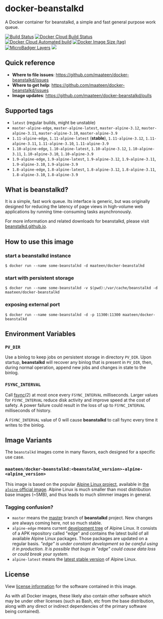 # docker-beanstalkd

A Docker container for beanstalkd, a simple and fast general purpose work queue.

[![Build Status](https://travis-ci.com/maateen/docker-beanstalkd.svg?branch=master)](https://travis-ci.com/maateen/docker-beanstalkd)
[![Docker Cloud Build Status](https://img.shields.io/docker/cloud/build/maateen/docker-beanstalkd)](https://hub.docker.com/r/maateen/docker-beanstalkd/builds)
[![Docker Cloud Automated build](https://img.shields.io/docker/cloud/automated/maateen/docker-beanstalkd)](https://hub.docker.com/r/maateen/docker-beanstalkd/builds)
[![Docker Image Size (tag)](https://img.shields.io/docker/image-size/maateen/docker-beanstalkd/latest)](https://hub.docker.com/repository/docker/maateen/docker-beanstalkd/tags)
[![MicroBadger Layers](https://img.shields.io/microbadger/layers/maateen/docker-beanstalkd)](https://microbadger.com/images/maateen/docker-beanstalkd "Get your own image badge on microbadger.com")
[![](https://images.microbadger.com/badges/license/maateen/docker-beanstalkd.svg)](https://microbadger.com/images/maateen/docker-beanstalkd "Get your own license badge on microbadger.com")

## Quick reference

- **Where to file issues**: https://github.com/maateen/docker-beanstalkd/issues
- **Where to get help**: https://github.com/maateen/docker-beanstalkd/issues
- **Image updates**: https://github.com/maateen/docker-beanstalkd/pulls

## Supported tags

- `latest` (regular builds, might be unstable)
- `master-alpine-edge`, `master-alpine-latest`, `master-alpine-3.12`, `master-alpine-3.11`, `master-alpine-3.10`, `master-alpine-3.9`
- `1.11-alpine-edge`, `1.11-alpine-latest` (**stable**), `1.11-alpine-3.12`, `1.11-alpine-3.11`, `1.11-alpine-3.10`, `1.11-alpine-3.9`
- `1.10-alpine-edge`, `1.10-alpine-latest`, `1.10-alpine-3.12`, `1.10-alpine-3.11`, `1.10-alpine-3.10`, `1.10-alpine-3.9`
- `1.9-alpine-edge`, `1.9-alpine-latest`, `1.9-alpine-3.12`, `1.9-alpine-3.11`, `1.9-alpine-3.10`, `1.9-alpine-3.9`
- `1.8-alpine-edge`, `1.8-alpine-latest`, `1.8-alpine-3.12`, `1.8-alpine-3.11`, `1.8-alpine-3.10`, `1.8-alpine-3.9`

## What is beanstalkd?

It is a simple, fast work queue. Its interface is generic, but was originally designed for reducing the latency of page views in high-volume web applications by running time-consuming tasks asynchronously.

For more information and related downloads for beanstalkd, please visit  [beanstalkd.github.io](https://beanstalkd.github.io/).

## How to use this image

### start a beanstalkd instance

```
$ docker run --name some-beanstalkd -d maateen/docker-beanstalkd
```

### start with persistent storage

```
$ docker run --name some-beanstalkd -v $(pwd):/var/cache/beanstalkd -d maateen/docker-beanstalkd
```

### exposing external port

```
$ docker run --name some-beanstalkd -d -p 11300:11300 maateen/docker-beanstalkd
```

## Environment Variables

### `PV_DIR`

Use a binlog to keep jobs on persistent storage in directory `PV_DIR`. Upon startup, **beanstalkd** will recover any binlog that is present in `PV_DIR`, then, during normal operation, append new jobs and changes in state to the binlog.

### `FSYNC_INTERVAL`

Call  [fsync](https://www.systutorials.com/docs/linux/man/2-fsync/)(2) at most once every  `FSYNC_INTERVAL`  milliseconds. Larger values for  `FSYNC_INTERVAL`  reduce disk activity and improve speed at the cost of safety. A power failure could result in the loss of up to  `FSYNC_INTERVAL`  milliseconds of history.

A  `FSYNC_INTERVAL`  value of 0 will cause  **beanstalkd**  to call fsync every time it writes to the binlog.

## Image Variants

The `beanstalkd` images come in many flavors, each designed for a specific use case.

###  `maateen/docker-beanstalkd:<beanstalkd_version>-alpine-<alpine_version>`

This image is based on the popular [Alpine Linux project](http://alpinelinux.org/), available in [the  `alpine`  official image](https://hub.docker.com/_/alpine). Alpine Linux is much smaller than most distribution base images (~5MB), and thus leads to much slimmer images in general.

### Tagging confusion?

- `master` means the [master](https://github.com/beanstalkd/beanstalkd/tree/master) branch of **beanstalkd** project. New changes are always coming here, not so much stable.
- `alpine-edge` means current [development tree](https://wiki.alpinelinux.org/wiki/Aports_tree "Aports tree") of Alpine Linux. It consists of a APK repository called "edge" and contains the latest build of all available Alpine Linux packages. Those packages are updated on a regular basis. *"edge" is under constant development so be careful using it in production. It is possible that bugs in "edge" could cause data loss or could break your system.*
- `alpine-latest` means the [latest stable version](https://wiki.alpinelinux.org/wiki/Alpine_Linux:Releases) of Alpine Linux.

## License

View  [license information](https://github.com/beanstalkd/beanstalkd/blob/master/LICENSE)  for the software contained in this image.

As with all Docker images, these likely also contain other software which may be under other licenses (such as Bash, etc from the base distribution, along with any direct or indirect dependencies of the primary software being contained).
